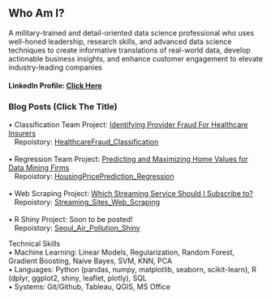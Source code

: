 ## Who Am I?
A military-trained and detail-oriented data science professional who uses well-honed leadership, research skills, and advanced data science techniques to create informative translations of real-world data, develop actionable business insights, and enhance customer engagement to elevate industry-leading companies
#### LinkedIn Profile: <a href=https://www.linkedin.com/in/ryanhpark>Click Here</a>
### Blog Posts (Click The Title)
• Classification Team Project: <a href=https://nycdatascience.com/blog/student-works/capstone/identifying-provider-fraud-for-healthcare-insurers/>Identifying Provider Fraud For Healthcare Insurers</a><br>
&nbsp;&nbsp;&nbsp;Repoistory: <a href=https://github.com/ryanhpark/HealthcareFraud_Classification>HealthcareFraud_Classification</a><br><br>
• Regression Team Project: <a href=https://nycdatascience.com/blog/student-works/machine-learning/predicting-and-maximizing-home-values-for-data-mining-firms/>Predicting and Maximizing Home Values for Data Mining Firms</a><br>
&nbsp;&nbsp;&nbsp;Repoistory: <a href=https://github.com/ryanhpark/HousingPricePrediction_Regression>HousingPricePrediction_Regression</a><br><br>
• Web Scraping Project: <a href=https://nycdatascience.com/blog/student-works/which-streaming-service-should-i-subscribe-to/>Which Streaming Service Should I Subscribe to?</a><br>
&nbsp;&nbsp;&nbsp;Repoistory: <a href=https://github.com/ryanhpark/Streaming_Sites_Web_Scraping>Streaming_Sites_Web_Scraping</a><br><br>
• R Shiny Project: Soon to be posted!<br>
&nbsp;&nbsp;&nbsp;Repoistory: <a href=https://github.com/ryanhpark/Seoul_Air_Pollution_Shiny>Seoul_Air_Pollution_Shiny</a><br>



Technical Skills<br>
• Machine Learning: Linear Models, Regularization, Random Forest, Gradient Boosting, Naive Bayes, SVM, KNN, PCA<br>
• Languages: Python (pandas, numpy, matplotlib, seaborn, scikit-learn), R (dplyr, ggplot2, shiny, leaflet, plotly), SQL<br>
• Systems: Git/Github, Tableau, QGIS, MS Office<br>
